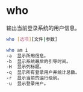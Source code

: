 # who

输出当前登录系统的用户信息。

```bash
who [选项][文件|参数]

who am i
-a	显示所用信息。
-b	显示系统最后的引导时间。
-H	显示列标题。
-q	显示所有登录用户并统计总数。
-r	显示当前的运行级别。
-u	显示登录用户。
```

